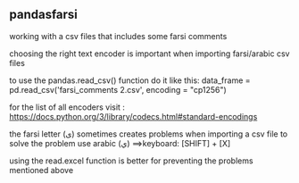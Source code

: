 ## pandasfarsi
working with a csv files that includes some farsi comments

choosing the right text encoder is important when importing farsi/arabic csv files

to use the pandas.read_csv() function do it like this:
data_frame = pd.read_csv('farsi_comments 2.csv', encoding = "cp1256")

for the list of all encoders visit : https://docs.python.org/3/library/codecs.html#standard-encodings

the farsi letter (ی) sometimes creates problems when importing a csv file
to solve the problem use arabic (ي) ==>keyboard: [SHIFT] + [X]

using the read.excel function is better for preventing the problems mentioned above

